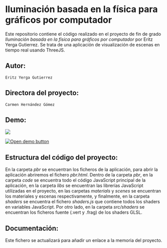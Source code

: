 # Iluminación basada en la física para gráficos por computador
Este repositorio contiene el código realizado en el proyecto de fin de grado _Iluminación basada en la física para gráficos por computador_ por Eritz Yerga Gutierrez. Se trata de una aplicación de visualización de escenas en tiempo real usando ThreeJS.

## Autor:
```
Eritz Yerga Gutierrez
```
## Directora del proyecto:
```
Carmen Hernández Gómez
```

## Demo:
<img src="https://github.com/eritzyg/tfg-pbr-demo/raw/master/docs/scene.jpg">

[![Open demo button](https://github.com/eritzyg/tfg-pbr-demo/raw/master/docs/demo_button.png)](https://eritzyg.github.io/tfg-pbr-demo/)

## Estructura del código del proyecto:
En la carpeta _pbr_ se encuentran los ficheros de la aplicación, para abrir la aplicación abriremos el fichero _pbr.html_. Dentro de la carpeta _pbr_, en la carpeta _code_ se encuentra todo el código JavaScript principal de la aplicación, en la carpeta _libs_ se encuentran las librerías JavaScript utilizadas en el proyecto, en las carpetas _materials_ y _scenes_ se encuentran los materiales y escenas respectivamente, y finalmente, en la carpeta _shaders_ se encuentra el fichero _shaders.js_ que contiene todos los shaders en variables JavaScript. Por otro lado, en la carpeta _src/shaders_ se encuentran los ficheros fuente (.vert y .frag) de los shaders GLSL.

## Documentación:
Este fichero se actualizará para añadir un enlace a la memoria del proyecto.